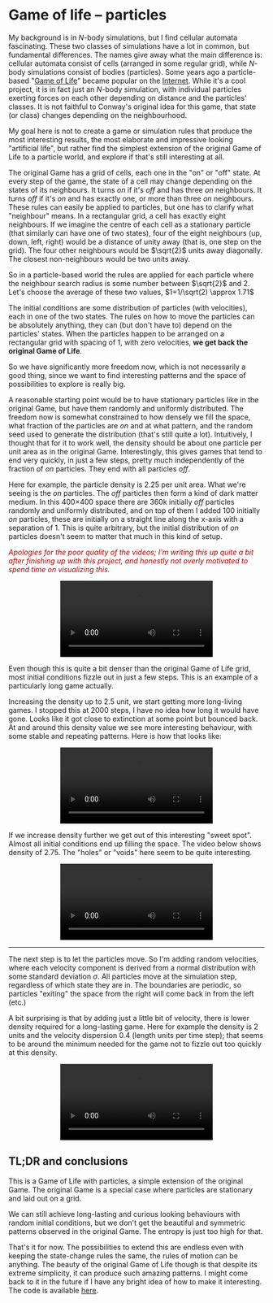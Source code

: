 Game of life – particles
=======================

My background is in *N*-body simulations, but I find cellular automata fascinating. These two classes of simulations have a lot in common, but fundamental differences. The names give away what the main difference is: cellular automata consist of cells (arranged in some regular grid), while *N*-body simulations consist of bodies (particles). Some years ago a particle-based "[Game of Life](https://en.wikipedia.org/wiki/Conway%27s_Game_of_Life)" became popular on the [Internet](https://www.youtube.com/watch?v=Z_zmZ23grXE). While it's a cool project, it is in fact just an *N*-body simulation, with individual particles exerting forces on each other depending on distance and the particles' classes. It is not faithful to Conway's original idea for this game, that state (or class) changes depending on the neighbourhood.

<!--more-->

My goal here is not to create a game or simulation rules that produce the most interesting results, the most elaborate and impressive looking "artificial life", but rather find the simplest extension of the original Game of Life to a particle world, and explore if that's still interesting at all.

The original Game has a grid of cells, each one in the "on" or "off" state. At every step of the game, the state of a cell may change depending on the states of its neighbours. It turns *on* if it's *off* and has three *on* neighbours. It turns *off* if it's *on* and has exactly one, or more than three *on* neighbours. These rules can easily be applied to particles, but one has to clarify what "neighbour" means. In a rectangular grid, a cell has exactly eight neighbours. If we imagine the centre of each cell as a stationary particle (that similarly can have one of two states), four of the eight neighbours (up, down, left, right) would be a distance of unity away (that is, one step on the grid). The four other neighbours would be $\sqrt{2}$ units away diagonally. The closest non-neighbours would be two units away. 

So in a particle-based world the rules are applied for each particle where the neighbour search radius is some number between $\sqrt{2}$ and 2. Let's choose the average of these two values, $1+1/\sqrt(2) \approx 1.71$

The initial conditions are some distribution of particles (with velocities), each in one of the two states. The rules on how to move the particles can be absolutely anything, they can (but don't have to) depend on the particles' states. When the particles happen to be arranged on a rectangular grid with spacing of 1, with zero velocities, **we get back the original Game of Life**.

So we have significantly more freedom now, which is not necessarily a good thing, since we want to find interesting patterns and the space of possibilities to explore is really big.

A reasonable starting point would be to have stationary particles like in the original Game, but have them randomly and uniformly distributed. The freedom now is somewhat constrained to how densely we fill the space, what fraction of the particles are *on* and at what pattern, and the random seed used to generate the distribution (that's still quite a lot). Intuitively, I thought that for it to work well, the density should be about one particle per unit area as in the original Game. Interestingly, this gives games that tend to end very quickly, in just a few steps, pretty much independently of the fraction of *on* particles. They end with all particles *off*.

Here for example, the particle density is 2.25 per unit area. What we're seeing is the *on* particles. The *off* particles then form a kind of dark matter medium. In this 400×400 space there are 360k initially *off* particles randomly and uniformly distributed, and on top of them I added 100 initially *on* particles, these are initially on a straight line along the x-axis with a separation of 1. This is quite arbitrary, but the initial distribution of *on* particles doesn't seem to matter that much in this kind of setup.

<p style="color: #A00; font-style: italic">Apologies for the poor quality of the videos; I'm writing this up quite a bit after finishing up with this project, and honestly not overly motivated to spend time on visualizing this.</p>

<div style="width: 300px; margin: auto">
  <video controls loop="0" preload="metadata" style="width: 100%">
    <source type="video/ogg" src="videos/golp-2250.mp4">
    <source type="video/ogg" src="videos/golp-2250.ogv">
  </video>
</div>

Even though this is quite a bit denser than the original Game of Life grid, most initial conditions fizzle out in just a few steps. This is an example of a particularly long game actually. 

Increasing the density up to 2.5 unit, we start getting more long-living games. I stopped this at 2000 steps, I have no idea how long it would have gone. Looks like it got close to extinction at some point but bounced back. At and around this density value we see more interesting behaviour, with some stable and repeating patterns. Here is how that looks like:

<div style="width: 300px; margin: auto">
  <video controls loop="0" preload="metadata" style="width: 100%">
    <source type="video/ogg" src="videos/golp-2500.mp4">
    <source type="video/ogg" src="videos/golp-2500.ogv">
  </video>
</div>

If we increase density further we get out of this interesting "sweet spot". Almost all initial conditions end up filling the space. The video below shows density of 2.75. The "holes" or "voids" here seem to be quite interesting.

<div style="width: 300px; margin: auto">
  <video controls loop="0" preload="metadata" style="width: 100%">
    <source type="video/ogg" src="videos/golp-2750.mp4">
    <source type="video/ogg" src="videos/golp-2750.ogv">
  </video>
</div>

---

The next step is to let the particles move. So I'm adding random velocities, where each velocity component is derived from a normal distribution with some standard deviation *σ*. All particles move at the simulation step, regardless of which state they are in. The boundaries are periodic, so particles "exiting" the space from the right will come back in from the left (etc.)

A bit surprising is that by adding just a little bit of velocity, there is lower density required for a long-lasting game. Here for example the density is 2 units and the velocity dispersion 0.4 (length units per time step); that seems to be around the minimum needed for the game not to fizzle out too quickly at this density.

<div style="width: 300px; margin: auto">
  <video controls loop="0" preload="metadata" style="width: 100%">
    <source type="video/ogg" src="videos/golp-velocities.mp4">
    <source type="video/ogg" src="videos/golp-velocities.ogv">
  </video>
</div>

TL;DR and conclusions
---------------------

This is a Game of Life with particles, a simple extension of the original Game. The original Game is a special case where particles are stationary and laid out on a grid.

We can still achieve long-lasting and curious looking behaviours with random initial conditions, but we don't get the beautiful and symmetric patterns observed in the original Game. The entropy is just too high for that.

That's it for now. The possibilities to extend this are endless even with keeping the state-change rules the same, the rules of motion can be anything. The beauty of the original Game of Life though is that despite its extreme simplicity, it can produce such amazing patterns. I might come back to it in the future if I have any bright idea of how to make it interesting. The code is available [here](https://github.com/ymeiron/game_of_life_particles).